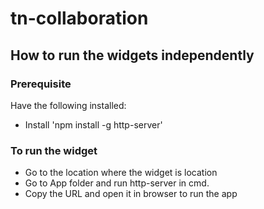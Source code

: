 # tn-collaboration

## How to run the widgets independently 


### Prerequisite

Have the following installed: 
 - Install 'npm install -g http-server'

### To run the widget

 - Go to the location where the widget is location
 - Go to App folder and run http-server in cmd. 
 - Copy the URL and open it in browser to run the app
